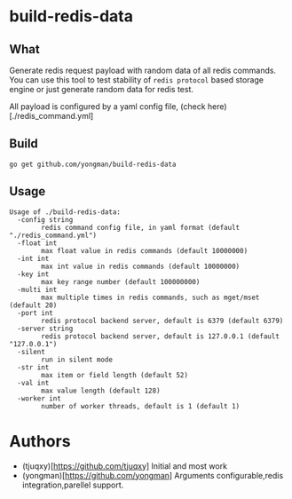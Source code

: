 # build-redis-data

## What

Generate redis request payload with random data of all redis commands. You can use this tool to test stability of `redis protocol` based storage engine or just generate random data for redis test.

All payload is configured by a yaml config file, (check here)[./redis_command.yml]

## Build

```
go get github.com/yongman/build-redis-data
```

## Usage

```
Usage of ./build-redis-data:
  -config string
    	redis command config file, in yaml format (default "./redis_command.yml")
  -float int
    	max float value in redis commands (default 10000000)
  -int int
    	max int value in redis commands (default 10000000)
  -key int
    	max key range number (default 100000000)
  -multi int
    	max multiple times in redis commands, such as mget/mset (default 20)
  -port int
    	redis protocol backend server, default is 6379 (default 6379)
  -server string
    	redis protocol backend server, default is 127.0.0.1 (default "127.0.0.1")
  -silent
    	run in silent mode
  -str int
    	max item or field length (default 52)
  -val int
    	max value length (default 128)
  -worker int
    	number of worker threads, default is 1 (default 1)
```

# Authors

- (tjuqxy)[https://github.com/tjuqxy] Initial and most work
- (yongman)[https://github.com/yongman] Arguments configurable,redis integration,parellel support.

